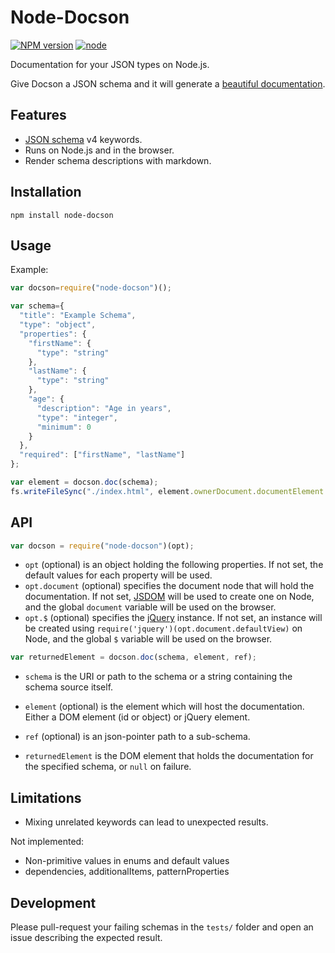 #  Node-Docson

[![NPM version](https://img.shields.io/npm/v/node-docson.svg)](https://www.npmjs.com/package/node-docson) [![node](https://img.shields.io/node/v/gh-badges.svg)](http://nodejs.org/)

Documentation for your JSON types on Node.js.

Give Docson a JSON schema and it will generate a [beautiful documentation](http://lbovet.github.io/docson/index.html#/docson/examples/example.json).

## Features
* [JSON schema](http://json-schema.org/) v4 keywords.
* Runs on Node.js and in the browser.
* Render schema descriptions with markdown.

## Installation

`npm install node-docson`

## Usage

Example:

```js
var docson=require("node-docson")();

var schema={
  "title": "Example Schema",
  "type": "object",
  "properties": {
    "firstName": {
      "type": "string"
    },
    "lastName": {
      "type": "string"
    },
    "age": {
      "description": "Age in years",
      "type": "integer",
      "minimum": 0
    }
  },
  "required": ["firstName", "lastName"]
};

var element = docson.doc(schema);
fs.writeFileSync("./index.html", element.ownerDocument.documentElement.outerHTML);
```

## API

```javascript
var docson = require("node-docson")(opt);
```

* `opt` (optional) is an object holding the following properties. If not set, the default values for each property will be used.
* `opt.document` (optional) specifies the document node that will hold the documentation. If not set, [JSDOM](https://github.com/tmpvar/jsdom) will be used to create one on Node, and the global `document` variable will be used on the browser.
* `opt.$` (optional) specifies the [jQuery](https://github.com/jquery/jquery) instance. If not set, an instance will be created using `require('jquery')(opt.document.defaultView)` on Node, and the global `$` variable will be used on the browser.

```javascript
var returnedElement = docson.doc(schema, element, ref);
```

* `schema` is the URI or path to the schema or a string containing the schema source itself.
* `element` (optional) is the element which will host the documentation. Either a DOM element (id or object) or jQuery element.
* `ref` (optional) is an json-pointer path to a sub-schema.

* `returnedElement` is the DOM element that holds the documentation for the specified schema, or `null` on failure.


## Limitations

* Mixing unrelated keywords can lead to unexpected results.

Not implemented:
* Non-primitive values in enums and default values
* dependencies, additionalItems, patternProperties

## Development

Please pull-request your failing schemas in the `tests/` folder and open an issue describing the expected result.
